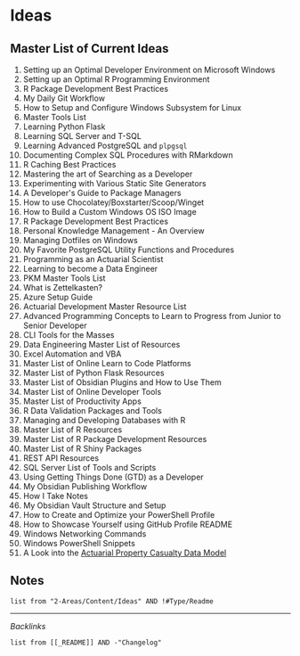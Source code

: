 # Ideas

## Master List of Current Ideas

1. Setting up an Optimal Developer Environment on Microsoft Windows
1. Setting up an Optimal R Programming Environment
1. R Package Development Best Practices
1. My Daily Git Workflow
1. How to Setup and Configure Windows Subsystem for Linux
1. Master Tools List
1. Learning Python Flask
1. Learning SQL Server and T-SQL
1. Learning Advanced PostgreSQL and `plpgsql`
1. Documenting Complex SQL Procedures with RMarkdown
1. R Caching Best Practices
1. Mastering the art of Searching as a Developer
1. Experimenting with Various Static Site Generators
1. A Developer's Guide to Package Managers
1. How to use Chocolatey/Boxstarter/Scoop/Winget
1. How to Build a Custom Windows OS ISO Image
1. R Package Development Best Practices
1. Personal Knowledge Management - An Overview
1. Managing Dotfiles on Windows
1. My Favorite PostgreSQL Utility Functions and Procedures
1. Programming as an Actuarial Scientist
1. Learning to become a Data Engineer
1. PKM Master Tools List
1. What is Zettelkasten?
1. Azure Setup Guide
1. Actuarial Development Master Resource List
1. Advanced Programming Concepts to Learn to Progress from Junior to Senior Developer
1. CLI Tools for the Masses
1. Data Engineering Master List of Resources
1. Excel Automation and VBA
1. Master List of Online Learn to Code Platforms
1. Master List of Python Flask Resources
1. Master List of Obsidian Plugins and How to Use Them
1. Master List of Online Developer Tools
1. Master List of Productivity Apps
1. R Data Validation Packages and Tools
1. Managing and Developing Databases with R
1. Master List of R Resources
1. Master List of R Package Development Resources
1. Master List of R Shiny Packages
1. REST API Resources
1. SQL Server List of Tools and Scripts
1. Using Getting Things Done (GTD) as a Developer
1. My Obsidian Publishing Workflow
1. How I Take Notes
1. My Obsidian Vault Structure and Setup
1. How to Create and Optimize your PowerShell Profile
1. How to Showcase Yourself using GitHub Profile README
1. Windows Networking Commands
1. Windows PowerShell Snippets
1. A Look into the [Actuarial Property Casualty Data Model](../../../0-Slipbox/Actuarial%20Property%20Casualty%20Data%20Thoughts.md)

## Notes

````dataview
list from "2-Areas/Content/Ideas" AND !#Type/Readme
````

---

*Backlinks*

````dataview
list from [[_README]] AND -"Changelog"
````
